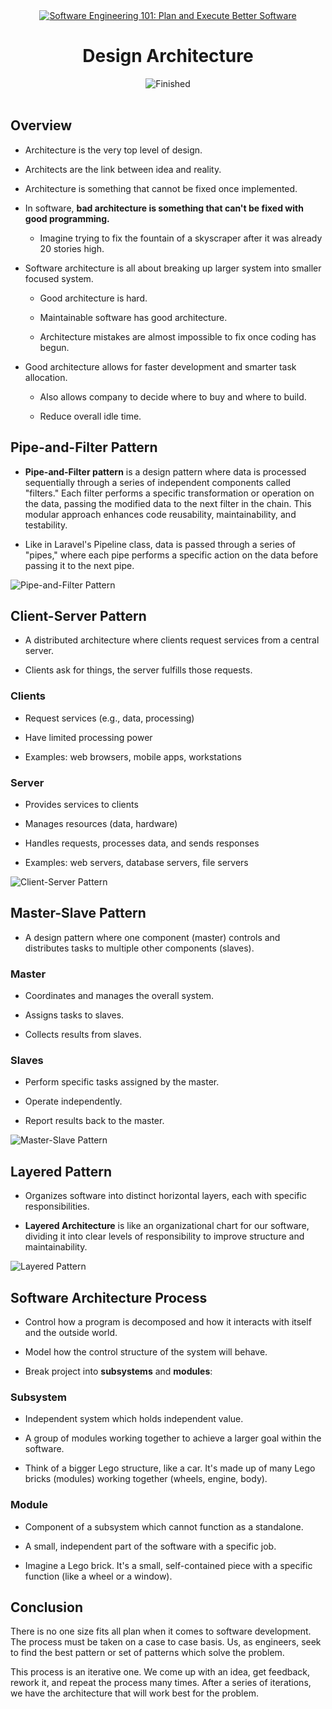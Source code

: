 

<div id="title" align="center">
<a href="https://www.udemy.com/course/software-engineering-101/">
<img src="https://img.shields.io/badge/Software_Engineering_101:_Plan_and_Execute_Better_Software-white?logo=udemy&style=for-the-badge&color=D2CBCB" alt="Software Engineering 101: Plan and Execute Better Software" />
</a>
<h1>Design Architecture</h1>
<img src="https://img.shields.io/badge/Finished-2025--01--25-white?labelColor=2A6041&color=B6EFD4" alt="Finished" />
<br /><br />
</div>

## Overview

- Architecture is the very top level of design.

- Architects are the link between idea and reality.

- Architecture is something that cannot be fixed once implemented.

- In software, **bad architecture is something that can't be fixed with good programming.**

    - Imagine trying to fix the fountain of a skyscraper after it was already 20 stories high.

- Software architecture is all about breaking up larger system into smaller focused system.

    - Good architecture is hard.

    - Maintainable software has good architecture.

    - Architecture mistakes are almost impossible to fix once coding has begun.

- Good architecture allows for faster development and smarter task allocation.

    - Also allows company to decide where to buy and where to build.

    - Reduce overall idle time.

## Pipe-and-Filter Pattern

- **Pipe-and-Filter pattern** is a design pattern where data is processed sequentially through a series of independent components called "filters." Each filter performs a specific transformation or operation on the data, passing the modified data to the next filter in the chain. This modular approach enhances code reusability, maintainability, and testability.

- Like in Laravel's Pipeline class, data is passed through a series of "pipes," where each pipe performs a specific action on the data before passing it to the next pipe.

![Pipe-and-Filter Pattern](https://miro.medium.com/v2/resize:fit:1144/1*_uqZy7WheVfbtAUvXErHmw.png)

## Client-Server Pattern

- A distributed architecture where clients request services from a central server.

- Clients ask for things, the server fulfills those requests.

### Clients

- Request services (e.g., data, processing)

- Have limited processing power

- Examples: web browsers, mobile apps, workstations

### Server

- Provides services to clients

- Manages resources (data, hardware)

- Handles requests, processes data, and sends responses

- Examples: web servers, database servers, file servers

![Client-Server Pattern](https://encrypted-tbn0.gstatic.com/images?q=tbn:ANd9GcSshxWqTg4pm7ZWfex5OhGtt9qMYAuMPhmGiw&s)

## Master-Slave Pattern

- A design pattern where one component (master) controls and distributes tasks to multiple other components (slaves).

### Master

- Coordinates and manages the overall system.

- Assigns tasks to slaves.

- Collects results from slaves.

### Slaves

- Perform specific tasks assigned by the master.

- Operate independently.

- Report results back to the master.

![Master-Slave Pattern](https://www.oreilly.com/api/v2/epubs/9781787287495/files/assets/b35851ef-fe49-498a-8de9-a79828a7074a.png)

## Layered Pattern

- Organizes software into distinct horizontal layers, each with specific responsibilities.

- **Layered Architecture** is like an organizational chart for our software, dividing it into clear levels of responsibility to improve structure and maintainability.

![Layered Pattern](https://www.oreilly.com/api/v2/epubs/9781491971437/files/assets/sapr_0101.png)

## Software Architecture Process

- Control how a program is decomposed and how it interacts with itself and the outside world.

- Model how the control structure of the system will behave.

- Break project into **subsystems** and **modules**:

### Subsystem

- Independent system which holds independent value.

- A group of modules working together to achieve a larger goal within the software.

- Think of a bigger Lego structure, like a car. It's made up of many Lego bricks (modules) working together (wheels, engine, body).

### Module

- Component of a subsystem which cannot function as a standalone.

- A small, independent part of the software with a specific job.

- Imagine a Lego brick. It's a small, self-contained piece with a specific function (like a wheel or a window).

## Conclusion

There is no one size fits all plan when it comes to software development. The process must be taken on a case to case basis. Us, as engineers, seek to find the best pattern or set of patterns which solve the problem.

This process is an iterative one. We come up with an idea, get feedback, rework it, and repeat the process many times. After a series of iterations, we have the architecture that will work best for the problem.
